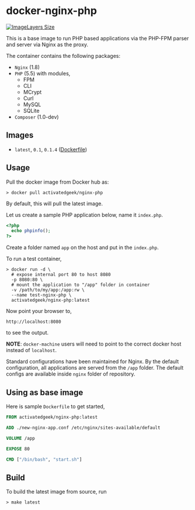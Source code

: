 # docker-nginx-php
[![ImageLayers Size](https://img.shields.io/imagelayers/image-size/activatedgeek/nginx-php/latest.svg)](https://hub.docker.com/r/activatedgeek/nginx-php/)

This is a base image to run PHP based applications via the
PHP-FPM parser and server via Nginx as the proxy.

The container contains the following packages:
* `Nginx` (1.8)
* `PHP` (5.5) with modules,
  * FPM
  * CLI
  * MCrypt
  * Curl
  * MySQL
  * SQLite
* `Composer` (1.0-dev)

## Images

* `latest`, `0.1`, `0.1.4` ([Dockerfile](./Dockerfile))

## Usage
Pull the docker image from Docker hub as:
```
> docker pull activatedgeek/nginx-php
```
By default, this will pull the latest image.

Let us create a sample PHP application below, name it
`index.php`.
```php
<?php
  echo phpinfo();
?>
```

Create a folder named `app` on the host and put in
the `index.php`.

To run a test container,
```shell
> docker run -d \
  # expose internal port 80 to host 8080
  -p 8080:80 \
  # mount the application to "/app" folder in container
  -v /path/to/my/app:/app:rw \
  --name test-nginx-php \
  activatedgeek/nginx-php:latest
```

Now point your browser to,
```
http://localhost:8080
```
to see the output.

**NOTE**: `docker-machine` users will need to point to
the correct docker host instead of `localhost`.

Standard configurations have been maintained for Nginx.
By the default configuration, all applications are
served from the `/app` folder. The default configs
are available inside `nginx` folder of repository.

## Using as base image
Here is sample `Dockerfile` to get started,
```Dockerfile
FROM activatedgeek/nginx-php:latest

ADD ./new-nginx-app.conf /etc/nginx/sites-available/default

VOLUME /app

EXPOSE 80

CMD ["/bin/bash", "start.sh"]
```

## Build
To build the latest image from source, run
```
> make latest
```
